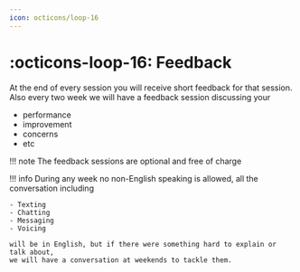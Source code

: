 ```yaml
---
icon: octicons/loop-16
---
```


# :octicons-loop-16: Feedback

At the end of every session you will receive short feedback for that session. 
Also every two week we will have a feedback session discussing your

- performance
- improvement
- concerns 
- etc

!!! note
    The feedback sessions are optional and free of charge


!!! info
    During any week no non-English speaking is allowed, all the conversation including 

    - Texting
    - Chatting
    - Messaging
    - Voicing 

    will be in English, but if there were something hard to explain or talk about, 
    we will have a conversation at weekends to tackle them.


